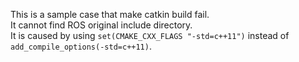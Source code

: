 This is a sample case that make catkin build fail.  
It cannot find ROS original include directory.  
It is caused by using `set(CMAKE_CXX_FLAGS "-std=c++11")` instead of `add_compile_options(-std=c++11)`.

